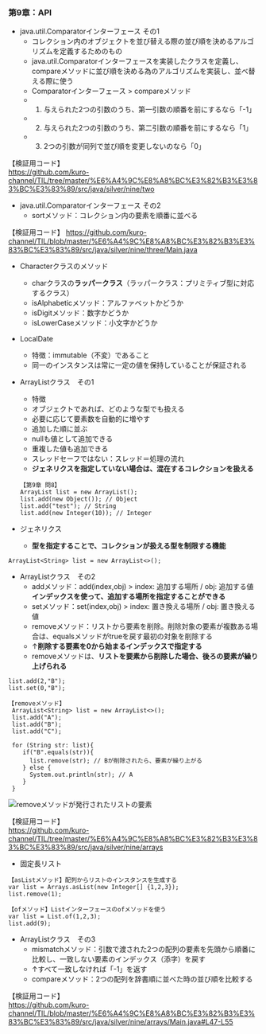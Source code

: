 ### 第9章：API  
- java.util.Comparatorインターフェース その1
  - コレクション内のオブジェクトを並び替える際の並び順を決めるアルゴリズムを定義するためのもの
  - java.util.Comparatorインターフェースを実装したクラスを定義し、compareメソッドに並び順を決める為のアルゴリズムを実装し、並べ替える際に使う 
  - Comparatorインターフェース > compareメソッド
  - 1. 与えられた2つの引数のうち、第一引数の順番を前にするなら「-1」
  - 2. 与えられた2つの引数のうち、第二引数の順番を前にするなら「1」
  - 3. 2つの引数が同列で並び順を変更しないのなら「0」

【検証用コード】  
https://github.com/kuro-channel/TIL/tree/master/%E6%A4%9C%E8%A8%BC%E3%82%B3%E3%83%BC%E3%83%89/src/java/silver/nine/two

- java.util.Comparatorインターフェース その2
  - sortメソッド：コレクション内の要素を順番に並べる
  
【検証用コード】
https://github.com/kuro-channel/TIL/blob/master/%E6%A4%9C%E8%A8%BC%E3%82%B3%E3%83%BC%E3%83%89/src/java/silver/nine/three/Main.java

- Characterクラスのメソッド
  - charクラスの**ラッパークラス**（ラッパークラス：プリミティブ型に対応するクラス）
  - isAlphabeticメソッド：アルファベットかどうか
  - isDigitメソッド：数字かどうか
  - isLowerCaseメソッド：小文字かどうか
  
- LocalDate
  - 特徴：immutable（不変）であること
  - 同一のインスタンスは常に一定の値を保持していることが保証される  
 
- ArrayListクラス　その1
  - 特徴
  - オブジェクトであれば、どのような型でも扱える
  - 必要に応じて要素数を自動的に増やす
  - 追加した順に並ぶ
  - nullも値として追加できる
  - 重複した値も追加できる
  - スレッドセーフではない：スレッド＝処理の流れ
  - **ジェネリクスを指定していない場合は、混在するコレクションを扱える**
  ```
  【第9章 問8】
  ArrayList list = new ArrayList();
  list.add(new Object()); // Object
  list.add("test"); // String 
  list.add(new Integer(10)); // Integer
  ```
  
- ジェネリクス
  - **型を指定することで、コレクションが扱える型を制限する機能**
 ```
 ArrayList<String> list = new ArrayList<>();
 ```
 
- ArrayListクラス　その2
  - addメソッド：add(index,obj) > index: 追加する場所 / obj: 追加する値 **インデックスを使って、追加する場所を指定することができる**
  - setメソッド：set(index,obj) > index: 置き換える場所 / obj: 置き換える値
  - removeメソッド：リストから要素を削除。削除対象の要素が複数ある場合は、equalsメソッドがtrueを戻す最初の対象を削除する  
  - ↑**削除する要素を0から始まるインデックスで指定する**
  - removeメソッドは、**リストを要素から削除した場合、後ろの要素が繰り上げられる**
```
list.add(2,"B");
list.set(0,"B");
```

```
【removeメソッド】
 ArrayList<String> list = new ArrayList<>();
 list.add("A");
 list.add("B");
 list.add("C");
 
 for (String str: list){
    if("B".equals(str)){
      list.remove(str); // Bが削除されたら、要素が繰り上がる
    } else {
      System.out.println(str); // A
    }
 } 
 ```
 <img src="https://github.com/kuro-channel/TIL/blob/master/Java/remove%E3%83%A1%E3%82%BD%E3%83%83%E3%83%89%E3%81%8C%E7%99%BA%E8%A1%8C%E3%81%95%E3%82%8C%E3%81%9F%E3%83%AA%E3%82%B9%E3%83%88%E3%81%AE%E8%A6%81%E7%B4%A0.jpg" alt="removeメソッドが発行されたリストの要素" title="removeメソッドが発行されたリストの要素">
 
【検証用コード】  
https://github.com/kuro-channel/TIL/tree/master/%E6%A4%9C%E8%A8%BC%E3%82%B3%E3%83%BC%E3%83%89/src/java/silver/nine/arrays

- 固定長リスト
```
【asListメソッド】配列からリストのインスタンスを生成する
var list = Arrays.asList(new Integer[] {1,2,3});
list.remove(1);
```
```
【ofメソッド】Listインターフェースのofメソッドを使う
var list = List.of(1,2,3);
list.add(9);
```

- ArrayListクラス　その3
  - mismatchメソッド：引数で渡された2つの配列の要素を先頭から順番に比較し、一致しない要素のインデックス（添字）を戻す
  - ↑すべて一致しなければ「-1」を返す
  - compareメソッド：2つの配列を辞書順に並べた時の並び順を比較する
  
【検証用コード】  
https://github.com/kuro-channel/TIL/blob/master/%E6%A4%9C%E8%A8%BC%E3%82%B3%E3%83%BC%E3%83%89/src/java/silver/nine/arrays/Main.java#L47-L55
